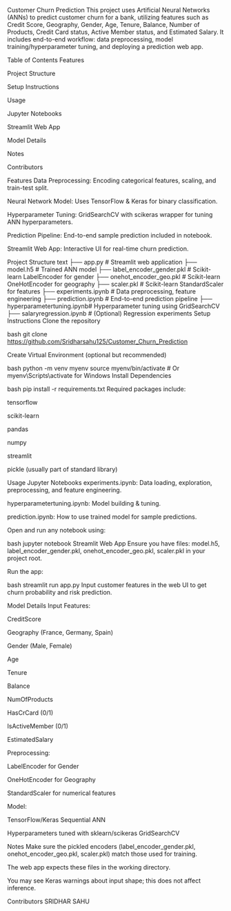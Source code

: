 Customer Churn Prediction
This project uses Artificial Neural Networks (ANNs) to predict customer churn for a bank, utilizing features such as Credit Score, Geography, Gender, Age, Tenure, Balance, Number of Products, Credit Card status, Active Member status, and Estimated Salary. It includes end-to-end workflow: data preprocessing, model training/hyperparameter tuning, and deploying a prediction web app.

Table of Contents
Features

Project Structure

Setup Instructions

Usage

Jupyter Notebooks

Streamlit Web App

Model Details

Notes

Contributors

Features
Data Preprocessing: Encoding categorical features, scaling, and train-test split.

Neural Network Model: Uses TensorFlow & Keras for binary classification.

Hyperparameter Tuning: GridSearchCV with scikeras wrapper for tuning ANN hyperparameters.

Prediction Pipeline: End-to-end sample prediction included in notebook.

Streamlit Web App: Interactive UI for real-time churn prediction.

Project Structure
text
├── app.py                    # Streamlit web application
├── model.h5                  # Trained ANN model
├── label_encoder_gender.pkl  # Scikit-learn LabelEncoder for gender
├── onehot_encoder_geo.pkl    # Scikit-learn OneHotEncoder for geography
├── scaler.pkl                # Scikit-learn StandardScaler for features
├── experiments.ipynb         # Data preprocessing, feature engineering
├── prediction.ipynb          # End-to-end prediction pipeline
├── hyperparametertuning.ipynb# Hyperparameter tuning using GridSearchCV
├── salaryregression.ipynb    # (Optional) Regression experiments
Setup Instructions
Clone the repository

bash
git clone <https://github.com/Sridharsahu125/Customer_Churn_Prediction>

Create Virtual Environment (optional but recommended)

bash
python -m venv myenv
source myenv/bin/activate  # Or myenv\Scripts\activate for Windows
Install Dependencies

bash
pip install -r requirements.txt
Required packages include:

tensorflow

scikit-learn

pandas

numpy

streamlit

pickle (usually part of standard library)

Usage
Jupyter Notebooks
experiments.ipynb: Data loading, exploration, preprocessing, and feature engineering.

hyperparametertuning.ipynb: Model building & tuning.

prediction.ipynb: How to use trained model for sample predictions.

Open and run any notebook using:

bash
jupyter notebook
Streamlit Web App
Ensure you have files: model.h5, label_encoder_gender.pkl, onehot_encoder_geo.pkl, scaler.pkl in your project root.

Run the app:

bash
streamlit run app.py
Input customer features in the web UI to get churn probability and risk prediction.

Model Details
Input Features:

CreditScore

Geography (France, Germany, Spain)

Gender (Male, Female)

Age

Tenure

Balance

NumOfProducts

HasCrCard (0/1)

IsActiveMember (0/1)

EstimatedSalary

Preprocessing:

LabelEncoder for Gender

OneHotEncoder for Geography

StandardScaler for numerical features

Model:

TensorFlow/Keras Sequential ANN

Hyperparameters tuned with sklearn/scikeras GridSearchCV

Notes
Make sure the pickled encoders (label_encoder_gender.pkl, onehot_encoder_geo.pkl, scaler.pkl) match those used for training.

The web app expects these files in the working directory.

You may see Keras warnings about input shape; this does not affect inference.

Contributors
SRIDHAR SAHU